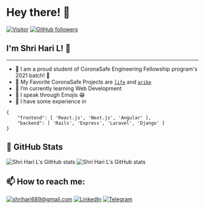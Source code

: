 # Hey there! 👋

[![Visitor](https://visitor-badge.laobi.icu/badge?page_id=shrihari689.shrihari689)](https://github.com/shrihari689) [![GitHub followers](https://img.shields.io/github/followers/shrihari689.svg?style=social&label=Follow)](https://github.com/shrihari689?tab=followers)

## I'm Shri Hari L! 🚀

---

- 🔭 I am a proud student of CoronaSafe Engineering Fellowship program's 2021 batch! 👔 
- 🔩 My Favorite CoronaSafe Projects are [`life`](https://github.com/coronasafe/life) and [`arike`](https://github.com/coronasafe/arike/)
- 🌱 I’m currently learning Web Development
- 🙌 I speak through Emojis 😁
- 🍻 I have some experience in 
```
{
    "frontend": [ 'React.js', 'Next.js', 'Angular' ],
    "backend": [ 'Rails', 'Express', 'Laravel', 'Django' ]
}

``` 


## 👀 GitHub Stats

![Shri Hari L's GitHub stats](https://github-readme-stats.vercel.app/api?username=shrihari689&count_private=true&show_icons=true&include_all_commits=true)
![Shri Hari L's GitHub stats](https://github-readme-streak-stats.herokuapp.com/?user=shrihari689&count_private=true&show_icons=true&hide=stars&include_all_commits=true)

## 📫 How to reach me:

<a href="mailto:shrihari689@gmail.com">![shrihari689@gmail.com](https://img.shields.io/badge/Gmail-D14836?style=for-the-badge&logo=gmail&logoColor=white)</a> <a href="https://www.linkedin.com/in/shrihari689/">![LinkedIn](https://img.shields.io/badge/LinkedIn-0077B5?style=for-the-badge&logo=linkedin&logoColor=white)</a> <a href="https://t.me/shrihari689">![Telegram](https://img.shields.io/badge/Telegram-2CA5E0?style=for-the-badge&logo=telegram&logoColor=white)</a>
